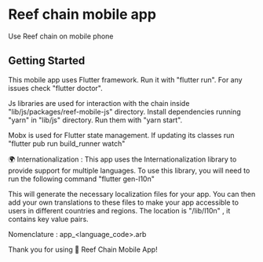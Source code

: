 # Reef chain mobile app

Use Reef chain on mobile phone

## Getting Started
This mobile app uses Flutter framework. Run it with "flutter run". For any issues check "flutter doctor".

Js libraries are used for interaction with the chain inside "lib/js/packages/reef-mobile-js" directory. Install dependencies running "yarn" in "lib/js" directory. Run them with "yarn start".

Mobx is used for Flutter state management. If updating its classes run "flutter pub run build_runner watch"

🌍 Internationalization : This app uses the Internationalization library to provide support for multiple languages. To use this library, you will need to run the following command "flutter gen-l10n"

This will generate the necessary localization files for your app. You can then add your own translations to these files to make your app accessible to users in different countries and regions. The location is "/lib/l10n" , it contains key value pairs. 

Nomenclature : app_<language_code>.arb 

Thank you for using 🌊 Reef Chain Mobile App!
